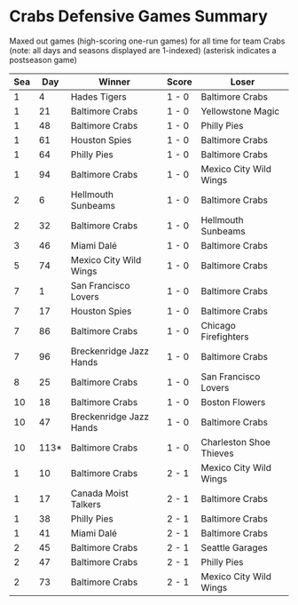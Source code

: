 # Crabs Defensive Games Summary



Maxed out games (high-scoring one-run games) for all time for team Crabs (note: all days and seasons displayed are 1-indexed) (asterisk indicates a postseason game)


| Sea | Day | Winner | Score | Loser | 
| ------ |------ |------ |------ |------ |
| 1 | 4 | Hades Tigers | 1 - 0 | Baltimore Crabs | 
| 1 | 21 | Baltimore Crabs | 1 - 0 | Yellowstone Magic | 
| 1 | 48 | Baltimore Crabs | 1 - 0 | Philly Pies | 
| 1 | 61 | Houston Spies | 1 - 0 | Baltimore Crabs | 
| 1 | 64 | Philly Pies | 1 - 0 | Baltimore Crabs | 
| 1 | 94 | Baltimore Crabs | 1 - 0 | Mexico City Wild Wings | 
| 2 | 6 | Hellmouth Sunbeams | 1 - 0 | Baltimore Crabs | 
| 2 | 32 | Baltimore Crabs | 1 - 0 | Hellmouth Sunbeams | 
| 3 | 46 | Miami Dalé | 1 - 0 | Baltimore Crabs | 
| 5 | 74 | Mexico City Wild Wings | 1 - 0 | Baltimore Crabs | 
| 7 | 1 | San Francisco Lovers | 1 - 0 | Baltimore Crabs | 
| 7 | 17 | Houston Spies | 1 - 0 | Baltimore Crabs | 
| 7 | 86 | Baltimore Crabs | 1 - 0 | Chicago Firefighters | 
| 7 | 96 | Breckenridge Jazz Hands | 1 - 0 | Baltimore Crabs | 
| 8 | 25 | Baltimore Crabs | 1 - 0 | San Francisco Lovers | 
| 10 | 18 | Baltimore Crabs | 1 - 0 | Boston Flowers | 
| 10 | 47 | Breckenridge Jazz Hands | 1 - 0 | Baltimore Crabs | 
| 10 | 113* | Baltimore Crabs | 1 - 0 | Charleston Shoe Thieves | 
| 1 | 10 | Baltimore Crabs | 2 - 1 | Mexico City Wild Wings | 
| 1 | 17 | Canada Moist Talkers | 2 - 1 | Baltimore Crabs | 
| 1 | 38 | Philly Pies | 2 - 1 | Baltimore Crabs | 
| 1 | 41 | Miami Dalé | 2 - 1 | Baltimore Crabs | 
| 2 | 45 | Baltimore Crabs | 2 - 1 | Seattle Garages | 
| 2 | 47 | Baltimore Crabs | 2 - 1 | Philly Pies | 
| 2 | 73 | Baltimore Crabs | 2 - 1 | Mexico City Wild Wings | 


